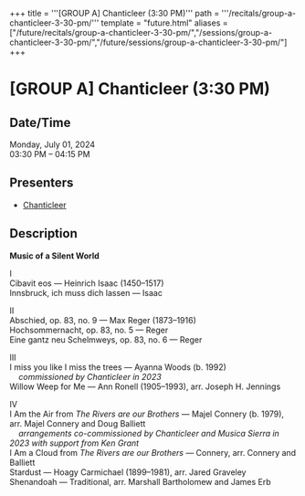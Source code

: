 +++
title = '''[GROUP A] Chanticleer (3:30 PM)'''
path = '''/recitals/group-a-chanticleer-3-30-pm/'''
template = "future.html"
aliases = ["/future/recitals/group-a-chanticleer-3-30-pm/","/sessions/group-a-chanticleer-3-30-pm/","/future/sessions/group-a-chanticleer-3-30-pm/"]
+++

<h1>[GROUP A] Chanticleer (3:30 PM)</h1>

<h2>Date/Time</h2>
<p>Monday, July 01, 2024<br>
03:30 PM – 04:15 PM</p>
<h2>Presenters</h2>
<ul>
<li><a href="/performers/chanticleer/">Chanticleer</a></li>
</ul>
<h2>Description</h2>

<div class="ag87-crtemvc-hsbk"><div class="css-vsf5of"><p class="carina-rte-public-DraftStyleDefault-block"><span style="font-weight: bold;">Music of a Silent World</span></p><p class="carina-rte-public-DraftStyleDefault-block">I<br>Cibavit eos — Heinrich Isaac (1450–1517)<br>Innsbruck, ich muss dich lassen — Isaac</p><p class="carina-rte-public-DraftStyleDefault-block">II<br>Abschied, op. 83, no. 9 — Max Reger (1873–1916)<br>Hochsommernacht, op. 83, no. 5 — Reger<br>Eine gantz neu Schelmweys, op. 83, no. 6 — Reger</p><p class="carina-rte-public-DraftStyleDefault-block">III<br>I miss you like I miss the trees — Ayanna Woods (b. 1992)<br>&nbsp; &nbsp; <span style="font-style: italic;">commissioned by Chanticleer in 2023</span><br>Willow Weep for Me — Ann Ronell (1905–1993), arr. Joseph H. Jennings</p><p class="carina-rte-public-DraftStyleDefault-block">IV<br>I Am the Air from <span style="font-style: italic;">The Rivers are our Brothers</span> — Majel Connery (b. 1979), arr. Majel Connery and Doug Balliett<br>&nbsp; &nbsp; <span style="font-style: italic;">arrangements co-commissioned by Chanticleer and Musica Sierra in 2023 with support from Ken Grant</span><br>I Am a Cloud from <span style="font-style: italic;">The Rivers are our Brothers</span> — Connery, arr. Connery and Balliett<br>Stardust — Hoagy Carmichael (1899–1981), arr. Jared Graveley<br>Shenandoah — Traditional, arr. Marshall Bartholomew and James Erb</p></div></div>


